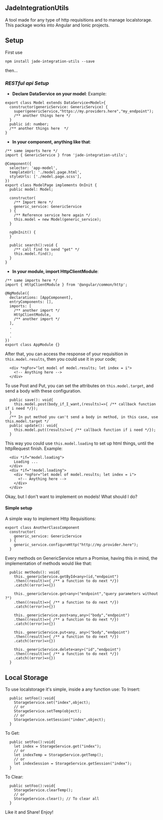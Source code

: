 ## JadeIntegrationUtils

A tool made for any type of http requisitions and to manage localstorage.
This package works into Angular and Ionic projects.

## Setup

First use
```
npm install jade-integration-utils --save
```
then...

### _RESTful api Setup_

* **Declare DataService on your model**:
Example:
```
export class Model extends DataService<Model>{
  constructor(genericService: GenericService) {
    super(genericService,"https://my.providers.here","my_endpoint");
    /** another things here */
  }
  public id: number;
  /** another things here  */
}
```
* **In your component, anything like that**:

```
/** same imports here */
import { GenericService } from 'jade-integration-utils';

@Component({
  selector: 'app-model',
  templateUrl: './model.page.html',
  styleUrls: ['./model.page.scss'],
})
export class ModelPage implements OnInit {
  public model: Model;

  constructor(
    /** Import Here */
    generic_service: GenericService
  ) { 
    /** Reference service here again */
    this.model = new Model(generic_service);
  }

  ngOnInit() {
  }

  public search():void {
    /** call find to send "get" */
    this.model.find();
  }
}

```

* **In your module, import HttpClientModule**:
```
/** same imports here */
import { HttpClientModule } from '@angular/common/http';

@NgModule({
  declarations: [AppComponent],
  entryComponents: [],
  imports: [
    /** another import */
    HttpClientModule,
    /** another import */
  ],
  .
  .
  .
})
export class AppModule {}

```
After that, you can access the response of your requisition in ```this.model.results```, then you could use it in your code;

```
  <div *ngFor="let model of model.results; let index = i">
    <!-- Anything here -->
  </div>
```
To use Post and Put, you can set the attributes on ```this.model.target```, and send a body with these configuration.

```
  public save(): void{
    this.model.post(body_if_I_want,(results)=>{ /** callback function if i need */});
  }
  /** In put method you can't send a body in method, in this case, use this.model.target */
  public update(): void{
    this.model.put((results)=>{ /** callback function if i need */});
  }
```
This way you could use ```this.model.loading``` to set up html things, until the httpRequest finish.
Example:
```
  <div *if="model.loading">
    Loading ...
  </div>
  <div *if="!model.loading">
    <div *ngFor="let model of model.results; let index = i">
      <!-- Anything here -->
    </div>
  </div>
```
Okay, but I don't want to implement on models! 
What should I do?

#### Simple setup
A simple way to implement Http Requisitions:
```
export class AnotherClassComponent 
  constructor(
    generic_service: GenericService
  ) { 
    generic_service.configureHttp("http://my.provider.here");
  }

```

Every methods on GenericService return a Promise, having this in mind, the implementation of methods would like that:

```
  public methods(): void{
    this._genericService.getById<any>(id,"endpoint")
    .then((result)=>{ /** a function to do next */})
    .catch((error)=>{})
    
    this._genericService.get<any>("endpoint","query parameters without ?")
    .then((result)=>{ /** a function to do next */})
    .catch((error)=>{})

    this._genericService.post<any,any>("body","endpoint")
    .then((result)=>{ /** a function to do next */})
    .catch((error)=>{})
    
    this._genericService.put<any, any>("body","endpoint")
    .then((result)=>{ /** a function to do next */})
    .catch((error)=>{})

    this._genericService.delete<any>("id","endpoint")
    .then((result)=>{ /** a function to do next */})
    .catch((error)=>{})
  }
```
## Local Storage

To use localstorage it's simple, inside a any function use:
To Insert:
```
  public setFoo():void{
    StorageService.set("index",object);
    // or
    StorageService.setTemp(object);
    // or
    StorageService.setSession("index",object);
  }
```
To Get:
```
  public setFoo():void{
    let index = StorageService.get("index");
    // or
    let indexTemp = StorageService.getTemp();
    // or
    let indexSession = StorageService.getSession("index");
  }
```
To Clear:
```
  public setFoo():void{
    StorageService.clearTemp();
    // or
    StorageService.clear(); // To clear all
  }
```
Like it and Share!
Enjoy!
